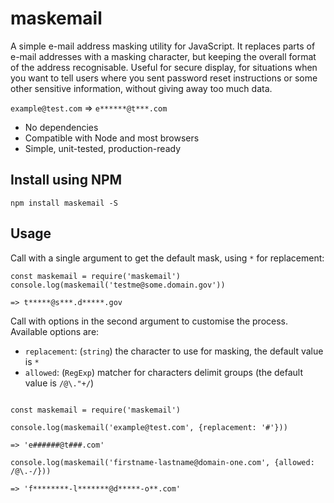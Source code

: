 # maskemail

A simple e-mail address masking utility for JavaScript. It replaces parts of e-mail addresses with a masking character, but keeping the overall format of the address recognisable. Useful for secure display, for situations when you want to tell users where you sent password reset instructions or some other sensitive information, without giving away too much data.

`example@test.com` => `e******@t***.com`


* No dependencies
* Compatible with Node and most browsers
* Simple, unit-tested, production-ready


## Install using NPM

```
npm install maskemail -S
```

## Usage

Call with a single argument to get the default mask, using `*` for replacement:

```
const maskemail = require('maskemail')
console.log(maskemail('testme@some.domain.gov'))

=> t*****@s***.d*****.gov
```

Call with options in the second argument to customise the process. Available options are:

* `replacement`: (`string`) the character to use for masking, the default value is `*`
* `allowed`: (`RegExp`) matcher for characters delimit groups (the default value is `/@\."+/`)

```

const maskemail = require('maskemail')

console.log(maskemail('example@test.com', {replacement: '#'}))

=> 'e######@t###.com'

console.log(maskemail('firstname-lastname@domain-one.com', {allowed: /@\.-/}))

=> 'f********-l*******@d*****-o**.com'
```

